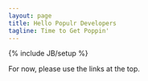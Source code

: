 ```yaml
---
layout: page
title: Hello Populr Developers
tagline: Time to Get Poppin'
---
```

{% include JB/setup %}

For now, please use the links at the top.

